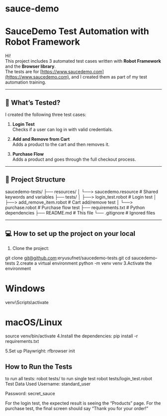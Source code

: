# sauce-demo
# SauceDemo Test Automation with Robot Framework

Hi!  
This project includes 3 automated test cases written with **Robot Framework** and the **Browser library**.  
The tests are for [https://www.saucedemo.com](https://www.saucedemo.com), and I created them as part of my test automation training.

---

## 🧪 What’s Tested?

I created the following three test cases:

1. **Login Test**  
   Checks if a user can log in with valid credentials.

2. **Add and Remove from Cart**  
   Adds a product to the cart and then removes it.

3. **Purchase Flow**  
   Adds a product and goes through the full checkout process.

---

## 📁 Project Structure

saucedemo-tests/
├── resources/
│ └──> saucedemo.resource # Shared keywords and variables
├── tests/
│ ├──> login_test.robot # Login test
│ ├──> add_remove_item.robot # Cart add/remove test
│ └──> purchase.robot # Purchase flow test
├── requirements.txt # Python dependencies
├── README.md # This file
└── .gitignore # Ignored files


---

## 💻 How to set up the project on your local

1. Clone the project:
   
git clone git@github.com:eryusufnet/saucedemo-tests.git
cd saucedemo-tests
2.create a virtual environment
  python -m venv venv
3.Activate the environment
# Windows
venv\Scripts\activate

# macOS/Linux
source venv/bin/activate
4.Install the dependencies:
pip install -r requirements.txt

5.Set up Playwright:
rfbrowser init


## How to Run the Tests
to run all tests: robot tests/
to run single test robot tests/login_test.robot
 Test Data Used
Username: standard_user

Password: secret_sauce

For the login test, the expected result is seeing the “Products” page.
For the purchase test, the final screen should say “Thank you for your order!”



